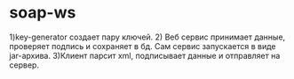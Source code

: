 # soap-ws
1)key-generator создает пару ключей.
2) Веб сервис принимает данные, проверяет подпись и сохраняет в бд. Сам сервис запускается в виде jar-архива.
3)Клиент парсит xml, подписывает данные и отправляет на сервер.
